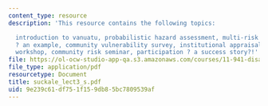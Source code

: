 ```yaml
---
content_type: resource
description: 'This resource contains the following topics:

  introduction to vanuatu, probabilistic hazard assessment, multi-risk database, preparedness
  ? an example, community vulnerability survey, institutional appraisal, community
  workshop, community risk seminar, participation ? a success story?!'
file: https://ol-ocw-studio-app-qa.s3.amazonaws.com/courses/11-941-disaster-vulnerability-and-resilience-spring-2005/9e239c61df751f159db85bc7809539af_suckale_lect3_s.pdf
file_type: application/pdf
resourcetype: Document
title: suckale_lect3_s.pdf
uid: 9e239c61-df75-1f15-9db8-5bc7809539af
---
```

